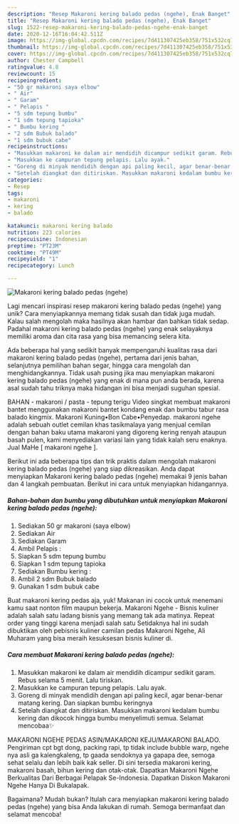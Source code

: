 ```yaml
---
description: "Resep Makaroni kering balado pedas (ngehe), Enak Banget"
title: "Resep Makaroni kering balado pedas (ngehe), Enak Banget"
slug: 1522-resep-makaroni-kering-balado-pedas-ngehe-enak-banget
date: 2020-12-16T16:04:42.511Z
image: https://img-global.cpcdn.com/recipes/7d411307425eb358/751x532cq70/makaroni-kering-balado-pedas-ngehe-foto-resep-utama.jpg
thumbnail: https://img-global.cpcdn.com/recipes/7d411307425eb358/751x532cq70/makaroni-kering-balado-pedas-ngehe-foto-resep-utama.jpg
cover: https://img-global.cpcdn.com/recipes/7d411307425eb358/751x532cq70/makaroni-kering-balado-pedas-ngehe-foto-resep-utama.jpg
author: Chester Campbell
ratingvalue: 4.8
reviewcount: 15
recipeingredient:
- "50 gr makaroni saya elbow"
- " Air"
- " Garam"
- " Pelapis "
- "5 sdm tepung bumbu"
- "1 sdm tepung tapioka"
- " Bumbu kering "
- "2 sdm Bubuk balado"
- "1 sdm bubuk cabe"
recipeinstructions:
- "Masukkan makaroni ke dalam air mendidih dicampur sedikit garam. Rebus selama 5 menit. Lalu tiriskan."
- "Masukkan ke campuran tepung pelapis. Lalu ayak."
- "Goreng di minyak mendidih dengan api paling kecil, agar benar-benar matang kering. Dan siapkan bumbu keringnya"
- "Setelah diangkat dan ditiriskan. Masukkan makaroni kedalam bumbu kering dan dikocok hingga bumbu menyelimuti semua. Selamat mencobaa✨"
categories:
- Resep
tags:
- makaroni
- kering
- balado

katakunci: makaroni kering balado 
nutrition: 223 calories
recipecuisine: Indonesian
preptime: "PT23M"
cooktime: "PT49M"
recipeyield: "1"
recipecategory: Lunch

---
```



![Makaroni kering balado pedas (ngehe)](https://img-global.cpcdn.com/recipes/7d411307425eb358/751x532cq70/makaroni-kering-balado-pedas-ngehe-foto-resep-utama.jpg)

Lagi mencari inspirasi resep makaroni kering balado pedas (ngehe) yang unik? Cara menyiapkannya memang tidak susah dan tidak juga mudah. Kalau salah mengolah maka hasilnya akan hambar dan bahkan tidak sedap. Padahal makaroni kering balado pedas (ngehe) yang enak selayaknya memiliki aroma dan cita rasa yang bisa memancing selera kita.

Ada beberapa hal yang sedikit banyak mempengaruhi kualitas rasa dari makaroni kering balado pedas (ngehe), pertama dari jenis bahan, selanjutnya pemilihan bahan segar, hingga cara mengolah dan menghidangkannya. Tidak usah pusing jika mau menyiapkan makaroni kering balado pedas (ngehe) yang enak di mana pun anda berada, karena asal sudah tahu triknya maka hidangan ini bisa menjadi suguhan spesial.

BAHAN - makaroni / pasta - tepung terigu  Video singkat membuat makaroni bantet menggunakan makaroni bantet kondang enak dan bumbu tabur rasa balado kingmix. Makaroni Kuning•Bon Cabe•Penyedap. makaroni ngehe adalah sebuah outlet cemilan khas tasikmalaya yang menjual cemilan dengan bahan baku utama makaroni yang digoreng kering renyah ataupun basah pulen, kami menyediakan variasi lain yang tidak kalah seru enaknya. Jual MaHe [ makaroni ngehe ].


Berikut ini ada beberapa tips dan trik praktis dalam mengolah makaroni kering balado pedas (ngehe) yang siap dikreasikan. Anda dapat menyiapkan Makaroni kering balado pedas (ngehe) memakai 9 jenis bahan dan 4 langkah pembuatan. Berikut ini cara untuk menyiapkan hidangannya.

<!--inarticleads1-->

##### Bahan-bahan dan bumbu yang dibutuhkan untuk menyiapkan Makaroni kering balado pedas (ngehe):

1. Sediakan 50 gr makaroni (saya elbow)
1. Sediakan  Air
1. Sediakan  Garam
1. Ambil  Pelapis :
1. Siapkan 5 sdm tepung bumbu
1. Siapkan 1 sdm tepung tapioka
1. Sediakan  Bumbu kering :
1. Ambil 2 sdm Bubuk balado
1. Gunakan 1 sdm bubuk cabe


Buat makaroni kering pedas aja, yuk! Makanan ini cocok untuk menemani kamu saat nonton film maupun bekerja. Makaroni Ngehe - Bisnis kuliner adalah salah satu ladang bisnis yang memang tak ada matinya. Repeat order yang tinggi karena menjadi salah satu Setidaknya hal ini sudah dibuktikan oleh pebisnis kuliner camilan pedas Makaroni Ngehe, Ali Muharam yang bisa meraih kesuksesan bisnis kuliner di. 

<!--inarticleads2-->

##### Cara membuat Makaroni kering balado pedas (ngehe):

1. Masukkan makaroni ke dalam air mendidih dicampur sedikit garam. Rebus selama 5 menit. Lalu tiriskan.
1. Masukkan ke campuran tepung pelapis. Lalu ayak.
1. Goreng di minyak mendidih dengan api paling kecil, agar benar-benar matang kering. Dan siapkan bumbu keringnya
1. Setelah diangkat dan ditiriskan. Masukkan makaroni kedalam bumbu kering dan dikocok hingga bumbu menyelimuti semua. Selamat mencobaa✨


MAKARONI NGEHE PEDAS ASIN/MAKARONI KEJU/MAKARONI BALADO. Pengiriman cpt bgt dong, packing rapi, tp tidak include bubble warp, ngehe nya asli ga kalengkaleng, tp gaada sendoknya ya gapapa dee, semoga sehat selalu dan lebih baik kak seller. Di sini tersedia makaroni kering, makaroni basah, bihun kering dan otak-otak. Dapatkan Makaroni Ngehe Berkualitas Dari Berbagai Pelapak Se-Indonesia. Dapatkan Diskon Makaroni Ngehe Hanya Di Bukalapak. 

Bagaimana? Mudah bukan? Itulah cara menyiapkan makaroni kering balado pedas (ngehe) yang bisa Anda lakukan di rumah. Semoga bermanfaat dan selamat mencoba!
